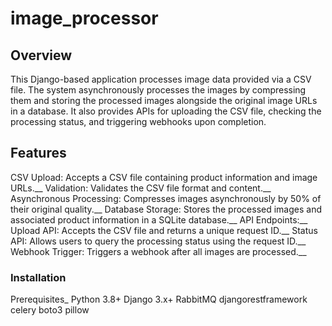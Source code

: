 # image_processor

## Overview
This Django-based application processes image data provided via a CSV file. The system asynchronously processes the images by compressing them and storing the processed images alongside the original image URLs in a database. It also provides APIs for uploading the CSV file, checking the processing status, and triggering webhooks upon completion.

## Features
CSV Upload: Accepts a CSV file containing product information and image URLs.__
Validation: Validates the CSV file format and content.__
Asynchronous Processing: Compresses images asynchronously by 50% of their original quality.__
Database Storage: Stores the processed images and associated product information in a SQLite database.__
API Endpoints:__
Upload API: Accepts the CSV file and returns a unique request ID.__
Status API: Allows users to query the processing status using the request ID.__
Webhook Trigger: Triggers a webhook after all images are processed.__

### Installation
Prerequisites_
Python 3.8+
Django 3.x+
RabbitMQ
djangorestframework
celery
boto3
pillow
